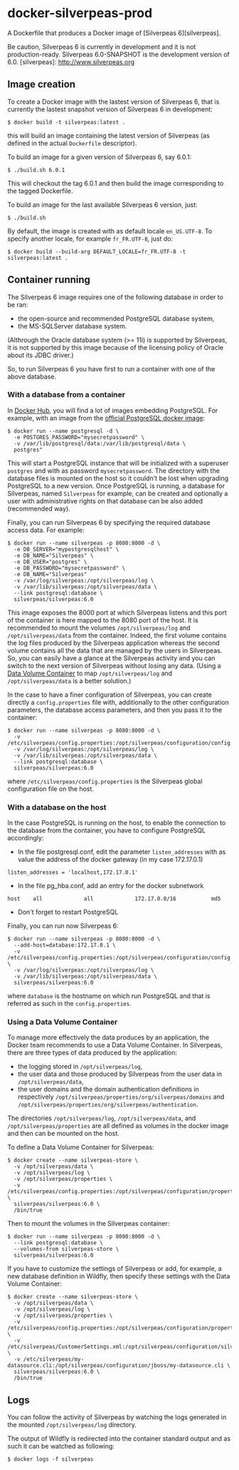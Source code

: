 # docker-silverpeas-prod

A Dockerfile that produces a Docker image of [Silverpeas 6][silverpeas].

Be caution, Silverpeas 6 is currently in development and it is not production-ready. Silverpeas 6.0-SNAPSHOT is the development version of 6.0.
[silverpeas]: http://www.silverpeas.org

## Image creation

To create a Docker image with the lastest version of Silverpeas 6, that is currently the lastest snapshot version of Silverpeas 6 in development:
```
$ docker build -t silverpeas:latest .
```
this will build an image containing the latest version of Silverpeas (as defined in the actual `Dockerfile` descriptor).

To build an image for a given version of Silverpeas 6, say 6.0.1:
```
$ ./build.sh 6.0.1
```

This will checkout the tag 6.0.1 and then build the image corresponding to the tagged Dockerfile.

To build an image for the last available Silverpeas 6 version, just:

```
$ ./build.sh
```

By default, the image is created with as default locale `en_US.UTF-8`. To specify another locale, for example `fr_FR.UTF-8`, just do:

```
$ docker build --build-arg DEFAULT_LOCALE=fr_FR.UTF-8 -t silverpeas:latest .
```

## Container running

The Silverpeas 6 image requires one of the following database in order to be ran:
* the open-source and recommended PostgreSQL database system,
* the MS-SQLServer database system.

(Althrough the Oracle database system (>= 11i) is supported by Silverpeas, it is not supported by this image because of the licensing policy of Oracle about its JDBC driver.)

So, to run Silverpeas 6 you have first to run a container with one of the above database. 

### With a database from a container

In [Docker Hub][dockerhub], you will find a lot of images embedding PostgreSQL.
For example, with an image from the [official PostgreSQL docker image][docker-postgresql]:
```
$ docker run --name postgresql -d \
  -e POSTGRES_PASSWORD="mysecretpassword" \
  -v /var/lib/postgresql/data:/var/lib/postgresql/data \
  postgres"
```
This will start a PostgreSQL instance that will be initialized with a superuser `postgres` and with as password `mysecretpassword`. The directory with the database files is mounted on the host so it couldn't be lost when upgrading PostgreSQL to a new version. Once PostgreSQL is running, a database for Silverpeas, named `Silverpeas` for example, can be created and optionally a user with administrative rights on that database can be also added (recommended way).

Finally, you can run Silverpeas 6 by specifying the required database access data. For example:
```
$ docker run --name silverpeas -p 8080:8000 -d \
  -e DB_SERVER="mypostgresqlhost" \
  -e DB_NAME="Silverpeas" \
  -e DB_USER="postgres" \
  -e DB_PASSWORD="mysecretpassword" \
  -e DB_NAME="Silverpeas"
  -v /var/log/silverpeas:/opt/silverpeas/log \
  -v /var/lib/silverpeas:/opt/silverpeas/data \
  --link postgresql:database \
  silverpeas/silverpeas:6.0
```
This image exposes the 8000 port at which Silverpeas listens and this port of the container is here mapped to the 8080 port of the host.
It is recommended to mount the volumes `/opt/silverpeas/log` and `/opt/silverpeas/data` from the container. Indeed, the first volume contains the log files produced by the Silverpeas application whereas the second volume contains all the data that are managed by the users in Silverpeas. So, you can easily have a glance at the Silverpeas activity and you can switch to the next version of Silverpeas without losing any data. (Using a [Data Volume Container][data-volume] to map `/opt/silverpeas/log` and `/opt/silverpeas/data` is a better solution.)

In the case to have a finer configuration of Silverpeas, you can create directly a `config.properties` file with, additionally to the other configuration parameters, the database access parameters, and then you pass it to the container:
```
$ docker run --name silverpeas -p 8080:8000 -d \
  -v /etc/silverpeas/config.properties:/opt/silverpeas/configuration/config.properties
  -v /var/log/silverpeas:/opt/silverpeas/log \
  -v /var/lib/silverpeas:/opt/silverpeas/data \
  --link postgresql:database \
  silverpeas/silverpeas:6.0
```
where `/etc/silverpeas/config.properties` is the Silverpeas global configuration file on the host.

[dockerhub]: https://hub.docker.com/
[docker-postgresql]: https://hub.docker.com/_/postgres/
[data-volume]: https://docs.docker.com/engine/userguide/containers/dockervolumes/

### With a database on the host

In the case PostgreSQL is running on the host, to enable the connection to the database from the container, you have to configure PostgreSQL accordingly:
* In the file postgresql.conf, edit the parameter `listen_addresses` with as value the address of the docker gateway (in my case 172.17.0.1)
```
listen_addresses = 'localhost,172.17.0.1'
```
* In the file pg_hba.conf, add an entry for the docker subnetwork
```
host    all             all             172.17.0.0/16           md5
```
* Don't forget to restart PostgreSQL

Finally, you can run now Silverpeas 6:
```
$ docker run --name silverpeas -p 8080:8000 -d \
  --add-host=database:172.17.0.1 \
  -v /etc/silverpeas/config.properties:/opt/silverpeas/configuration/config.properties \
  -v /var/log/silverpeas:/opt/silverpeas/log \
  -v /var/lib/silverpeas:/opt/silverpeas/data \
  silverpeas/silverpeas:6.0
```
where `database` is the hostname on which run PostgreSQL and that is referred as such in the `config.properties`.

### Using a Data Volume Container

To manage more effectively the data produces by an application, the Docker team recommends to use a Data Volume Container. In Silverpeas, there are three types of data produced by the application:
* the logging stored in `/opt/silverpeas/log`,
* the user data and those produced by Silverpeas from the user data in `/opt/silverpeas/data`,
* the user domains and the domain authentication definitions in respectively `/opt/silverpeas/properties/org/silverpeas/domains` and `/opt/silverpeas/properties/org/silverpeas/authentication`.

The directories `/opt/silverpeas/log`, `/opt/silverpeas/data`, and `/opt/silverpeas/properties` are all defined as volumes in the docker image and then can be mounted on the host.

To define a Data Volume Container for Silverpeas:
```
$ docker create --name silverpeas-store \
  -v /opt/silverpeas/data \
  -v /opt/silverpeas/log \
  -v /opt/silverpeas/properties \
  -v /etc/silverpeas/config.properties:/opt/silverpeas/configuration/properties \
  silverpeas/silverpeas:6.0 \
  /bin/true
```

Then to mount the volumes in the Silverpeas container:
```
$ docker run --name silverpeas -p 8080:8000 -d \
  --link postgresql:database \
  --volumes-from silverpeas-store \
  silverpeas/silverpeas:6.0
``` 

If you have to customize the settings of Silverpeas or add, for example, a new database definition in Wildfly, then specify these settings with the Data Volume Container:
```
$ docker create --name silverpeas-store \
  -v /opt/silverpeas/data \
  -v /opt/silverpeas/log \
  -v /opt/silverpeas/properties \
  -v /etc/silverpeas/config.properties:/opt/silverpeas/configuration/properties \
  -v /etc/silverpeas/CustomerSettings.xml:/opt/silverpeas/configuration/silverpeas/CustomerSettings.xml \
  -v /etc/silverpeas/my-datasource.cli:/opt/silverpeas/configuration/jboss/my-datasource.cli \
  silverpeas/silverpeas:6.0 \
  /bin/true
```

## Logs

You can follow the activity of Silverpeas by watching the logs generated in the mounted `/opt/silverpeas/log` directory.

The output of Wildfly is redirected into the container standard output and as such it can be watched as following:
```
$ docker logs -f silverpeas
```


